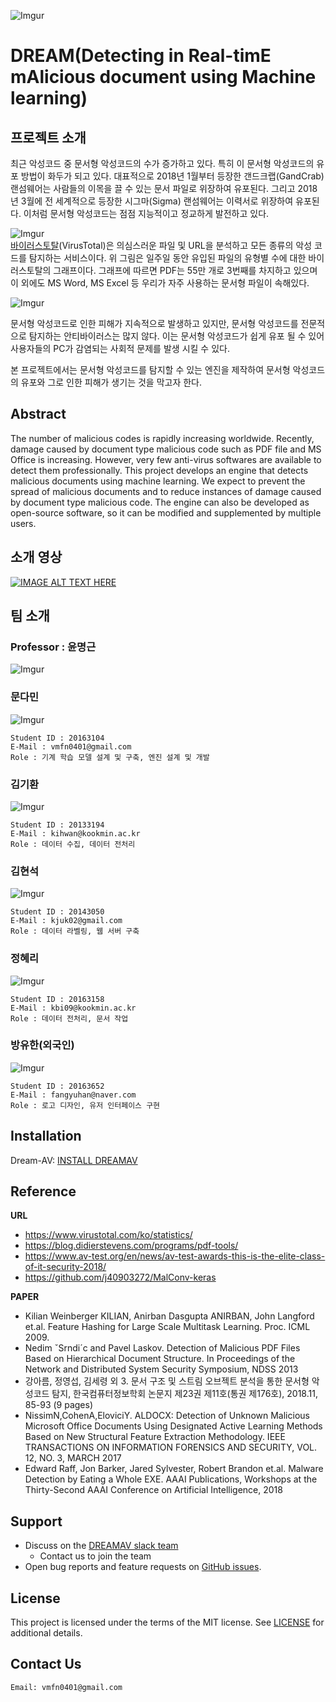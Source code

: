 
![Imgur](https://i.imgur.com/9GT1dUK.jpg?1)
# DREAM(Detecting in Real-timE mAlicious document using Machine learning)

## 프로젝트 소개
최근 악성코드 중 문서형 악성코드의 수가 증가하고 있다. 특히 이 문서형 악성코드의 유포 방법이 화두가 되고 있다. 대표적으로 2018년 1월부터 등장한 갠드크랩(GandCrab) 랜섬웨어는 사람들의 이목을 끌 수 있는 문서 파일로 위장하여 유포된다. 그리고 2018년 3월에 전 세계적으로 등장한 시그마(Sigma) 랜섬웨어는 이력서로 위장하여 유포된다. 이처럼 문서형 악성코드는 점점 지능적이고 정교하게 발전하고 있다.  


![Imgur](https://i.imgur.com/IYjTIGo.jpg)
<br>
[바이러스토탈](https://www.virustotal.com/)(VirusTotal)은 의심스러운 파일 및 URL을 분석하고 모든 종류의 악성 코드를 탐지하는 서비스이다. 위 그림은 일주일 동안 유입된 파일의 유형별 수에 대한 바이러스토탈의 그래프이다. 그래프에 따르면 PDF는 55만 개로 3번째를 차지하고 있으며 이 외에도 MS Word, MS Excel 등 우리가 자주 사용하는 문서형 파일이 속해있다.
<br>

![Imgur](https://i.imgur.com/XPbHyfi.jpg?1)

문서형 악성코드로 인한 피해가 지속적으로 발생하고 있지만, 문서형 악성코드를 전문적으로 탐지하는 안티바이러스는 많지 않다. 이는 문서형 악성코드가 쉽게 유포 될 수 있어 사용자들의 PC가 감염되는 사회적 문제를 발생 시킬 수 있다.

본 프로젝트에서는 문서형 악성코드를 탐지할 수 있는 엔진을 제작하여 문서형 악성코드의 유포와 그로 인한 피해가 생기는 것을 막고자 한다.


## Abstract

The number of malicious codes is rapidly increasing worldwide. Recently, damage caused by document type malicious code such as PDF file and MS Office is increasing. However, very few anti-virus softwares are available to detect them professionally. This project develops an engine that detects malicious documents using machine learning. We expect to prevent the spread of malicious documents and to reduce instances of damage caused by document type malicious code. The engine can also be developed as open-source software, so it can be modified and supplemented by multiple users.

## 소개 영상
[![IMAGE ALT TEXT HERE](https://img.youtube.com/vi/6xbYGKnqqCc/0.jpg)](https://www.youtube.com/watch?v=6xbYGKnqqCc)

## 팀 소개

### Professor : 윤명근
![Imgur](https://i.imgur.com/bQ8sapx.jpg?1)

### 문다민
![Imgur](https://i.imgur.com/8WF2AQw.jpg?1)
```
Student ID : 20163104
E-Mail : vmfn0401@gmail.com
Role : 기계 학습 모델 설계 및 구축, 엔진 설계 및 개발
```

### 김기환  
![Imgur](https://i.imgur.com/x9BC407.jpg?1)
```
Student ID : 20133194
E-Mail : kihwan@kookmin.ac.kr
Role : 데이터 수집, 데이터 전처리
```

### 김현석
![Imgur](https://i.imgur.com/wnlYFk2.jpg?1)
```
Student ID : 20143050
E-Mail : kjuk02@gmail.com
Role : 데이터 라벨링, 웹 서버 구축
```

### 정혜리
![Imgur](https://i.imgur.com/mIECcrl.jpg?1)
```
Student ID : 20163158
E-Mail : kbi09@kookmin.ac.kr
Role : 데이터 전처리, 문서 작업
```

### 방유한(외국인)
![Imgur](https://i.imgur.com/o3YcpMP.jpg?1)
```
Student ID : 20163652
E-Mail : fangyuhan@naver.com
Role : 로고 디자인, 유저 인터페이스 구현
```

## Installation
Dream-AV: [INSTALL DREAMAV](https://github.com/kookmin-sw/2019-cap1-2019_8/tree/master/dreamav)

## Reference
**URL**
* https://www.virustotal.com/ko/statistics/
* https://blog.didierstevens.com/programs/pdf-tools/
* https://www.av-test.org/en/news/av-test-awards-this-is-the-elite-class-of-it-security-2018/
* https://github.com/j40903272/MalConv-keras
  
**PAPER**
* Kilian Weinberger KILIAN, Anirban Dasgupta ANIRBAN, John Langford et.al. Feature Hashing for Large Scale Multitask Learning. Proc. ICML 2009.
* Nedim ˇSrndi´c and Pavel Laskov. Detection of Malicious PDF Files Based on Hierarchical Document Structure. In Proceedings of the Network and Distributed System Security Symposium, NDSS 2013
* 강아름, 정영섭, 김세령 외 3. 문서 구조 및 스트림 오브젝트 분석을 통한 문서형 악성코드 탐지, 한국컴퓨터정보학회 논문지 제23권 제11호(통권 제176호), 2018.11, 85-93 (9 pages)
* NissimN,CohenA,EloviciY. ALDOCX: Detection of Unknown Malicious Microsoft Office Documents Using Designated Active Learning Methods Based on New Structural Feature Extraction Methodology. IEEE TRANSACTIONS ON INFORMATION FORENSICS AND SECURITY, VOL. 12, NO. 3, MARCH 2017
* Edward Raff, Jon Barker, Jared Sylvester, Robert Brandon et.al. Malware Detection by Eating a Whole EXE. AAAI Publications, Workshops at the Thirty-Second AAAI Conference on Artificial Intelligence, 2018

## Support
* Discuss on the [DREAMAV slack team](https://dreamav.slack.com)
  * Contact us to join the team
* Open bug reports and feature requests on [GitHub issues](https://github.com/kookmin-sw/2019-cap1-2019_8/issues).

## License
This project is licensed under the terms of the MIT license. See [LICENSE](https://github.com/kookmin-sw/2019-cap1-2019_8/blob/master/LICENSE) for additional details.

## Contact Us
```buildoutcfg
Email: vmfn0401@gmail.com
```